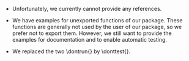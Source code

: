 * Unfortunately, we currently cannot provide any references.

* We have examples for unexported functions of our package. These functions are generally not used by the user of our package, so we prefer not to export them. However, we still want to provide the examples for documentation and to enable automatic testing.

* We replaced the two \dontrun{} by \donttest{}.
